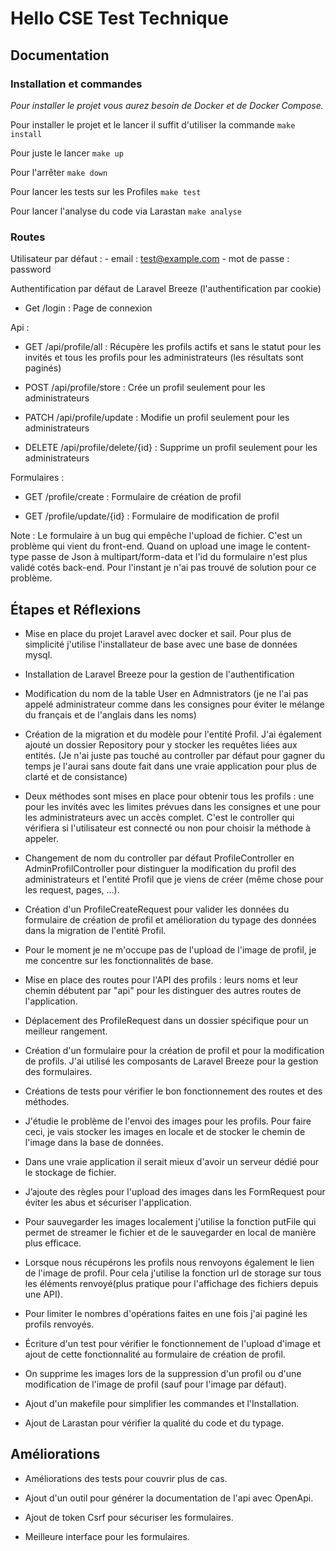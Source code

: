 # Hello CSE Test Technique

## Documentation

### Installation et commandes

_Pour installer le projet vous aurez besoin de Docker et de Docker Compose._

Pour installer le projet et le lancer il suffit d'utiliser la commande `make install`

Pour juste le lancer `make up`

Pour l'arrêter `make down`

Pour lancer les tests sur les Profiles `make test`

Pour lancer l'analyse du code via Larastan `make analyse`

### Routes

Utilisateur par défaut : - email : test@example.com - mot de passe : password

Authentification par défaut de Laravel Breeze (l'authentification par cookie)

-   Get /login : Page de connexion

Api :

-   GET /api/profile/all : Récupère les profils actifs et sans le statut pour les invités et tous les profils pour les administrateurs (les résultats sont paginés)

-   POST /api/profile/store : Crée un profil seulement pour les administrateurs

-   PATCH /api/profile/update : Modifie un profil seulement pour les administrateurs

-   DELETE /api/profile/delete/{id} : Supprime un profil seulement pour les administrateurs

Formulaires :

-   GET /profile/create : Formulaire de création de profil

-   GET /profile/update/{id} : Formulaire de modification de profil

Note : Le formulaire à un bug qui empêche l'upload de fichier. C'est un problème qui vient du front-end. Quand on upload une image le content-type passe de Json à multipart/form-data et l'id du formulaire n'est plus validé cotés back-end. Pour l'instant je n'ai pas trouvé de solution pour ce problème.

## Étapes et Réflexions

-   Mise en place du projet Laravel avec docker et sail. Pour plus de simplicité j'utilise l'installateur de base avec une base de données mysql.

-   Installation de Laravel Breeze pour la gestion de l'authentification

-   Modification du nom de la table User en Admnistrators (je ne l'ai pas appelé administrateur comme dans les consignes pour éviter le mélange du français et de l'anglais dans les noms)

-   Création de la migration et du modèle pour l'entité Profil. J'ai également ajouté un dossier Repository pour y stocker les requêtes liées aux entités. (Je n'ai juste pas touché au controller par défaut pour gagner du temps je l'aurai sans doute fait dans une vraie application pour plus de clarté et de consistance)

-   Deux méthodes sont mises en place pour obtenir tous les profils : une pour les invités avec les limites prévues dans les consignes et une pour les administrateurs avec un accès complet. C'est le controller qui vérifiera si l'utilisateur est connecté ou non pour choisir la méthode à appeler.

-   Changement de nom du controller par défaut ProfileController en AdminProfilController pour distinguer la modification du profil des administrateurs et l'entité Profil que je viens de créer (même chose pour les request, pages, ...).

-   Création d'un ProfileCreateRequest pour valider les données du formulaire de création de profil et amélioration du typage des données dans la migration de l'entité Profil.

-   Pour le moment je ne m'occupe pas de l'upload de l'image de profil, je me concentre sur les fonctionnalités de base.

-   Mise en place des routes pour l'API des profils : leurs noms et leur chemin débutent par "api" pour les distinguer des autres routes de l'application.

-   Déplacement des ProfileRequest dans un dossier spécifique pour un meilleur rangement.

-   Création d'un formulaire pour la création de profil et pour la modification de profils. J'ai utilisé les composants de Laravel Breeze pour la gestion des formulaires.

-   Créations de tests pour vérifier le bon fonctionnement des routes et des méthodes.

-   J'étudie le problème de l'envoi des images pour les profils. Pour faire ceci, je vais stocker les images en locale et de stocker le chemin de l'image dans la base de données.

-   Dans une vraie application il serait mieux d'avoir un serveur dédié pour le stockage de fichier.

-   J’ajoute des règles pour l'upload des images dans les FormRequest pour éviter les abus et sécuriser l'application.

-   Pour sauvegarder les images localement j'utilise la fonction putFile qui permet de streamer le fichier et de le sauvegarder en local de manière plus efficace.

-   Lorsque nous récupérons les profils nous renvoyons également le lien de l'image de profil. Pour cela j'utilise la fonction url de storage sur tous les éléments renvoyé(plus pratique pour l'affichage des fichiers depuis une API).

-   Pour limiter le nombres d'opérations faites en une fois j'ai paginé les profils renvoyés.

-   Écriture d'un test pour vérifier le fonctionnement de l'upload d'image et ajout de cette fonctionnalité au formulaire de création de profil.

-   On supprime les images lors de la suppression d'un profil ou d'une modification de l'image de profil (sauf pour l'image par défaut).

-   Ajout d'un makefile pour simplifier les commandes et l'Installation.

-   Ajout de Larastan pour vérifier la qualité du code et du typage.

## Améliorations

-   Améliorations des tests pour couvrir plus de cas.

-   Ajout d'un outil pour générer la documentation de l'api avec OpenApi.

-   Ajout de token Csrf pour sécuriser les formulaires.

-   Meilleure interface pour les formulaires.
